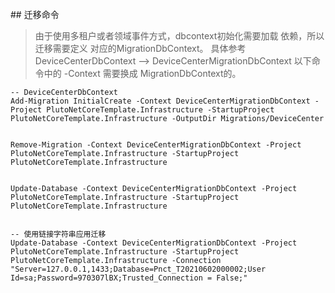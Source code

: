 ﻿﻿## 迁移命令

> 由于使用多租户或者领域事件方式，dbcontext初始化需要加载 依赖，所以迁移需要定义 对应的MigrationDbContext。
> 具体参考 DeviceCenterDbContext  -->  DeviceCenterMigrationDbContext 以下命令中的 -Context 需要换成 MigrationDbContext的。

```
-- DeviceCenterDbContext
Add-Migration InitialCreate -Context DeviceCenterMigrationDbContext -Project PlutoNetCoreTemplate.Infrastructure -StartupProject PlutoNetCoreTemplate.Infrastructure -OutputDir Migrations/DeviceCenter


Remove-Migration -Context DeviceCenterMigrationDbContext -Project PlutoNetCoreTemplate.Infrastructure -StartupProject PlutoNetCoreTemplate.Infrastructure


Update-Database -Context DeviceCenterMigrationDbContext -Project PlutoNetCoreTemplate.Infrastructure -StartupProject PlutoNetCoreTemplate.Infrastructure


-- 使用链接字符串应用迁移
Update-Database -Context DeviceCenterMigrationDbContext -Project PlutoNetCoreTemplate.Infrastructure -StartupProject PlutoNetCoreTemplate.Infrastructure -Connection "Server=127.0.0.1,1433;Database=Pnct_T20210602000002;User Id=sa;Password=970307lBX;Trusted_Connection = False;"


```
